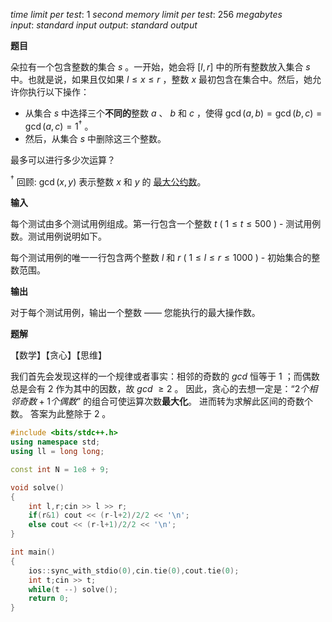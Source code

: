 $time\ limit\ per\ test:\ 1\ second$
$memory\ limit\ per\ test:\ 256\ megabytes$
$input:\ standard\ input$ 
$output:\ standard\ output$

**题目**

朵拉有一个包含整数的集合 $s$ 。一开始，她会将 $[l, r]$ 中的所有整数放入集合 $s$ 中。也就是说，如果且仅如果 $l \leq x \leq r$ ，整数 $x$ 最初包含在集合中。然后，她允许你执行以下操作：

- 从集合 $s$ 中选择三个**不同的**整数 $a$ 、 $b$ 和 $c$ ，使得 $\gcd(a, b) = \gcd(b, c) = \gcd(a, c) = 1^\dagger$ 。
- 然后，从集合 $s$ 中删除这三个整数。

最多可以进行多少次运算？

$^\dagger$ 回顾:  $\gcd(x, y)$ 表示整数 $x$ 和 $y$ 的 [最大公约数](https://en.wikipedia.org/wiki/Greatest_common_divisor)。

**输入**

每个测试由多个测试用例组成。第一行包含一个整数 $t$ ( $1 \leq t \leq 500$ ) - 测试用例数。测试用例说明如下。

每个测试用例的唯一一行包含两个整数 $l$ 和 $r$ ( $1 \leq l \leq r \leq 1000$ ) - 初始集合的整数范围。

**输出**

对于每个测试用例，输出一个整数 —— 您能执行的最大操作数。

**题解**

【数学】【贪心】【思维】

我们首先会发现这样的一个规律或者事实：相邻的奇数的 $gcd$ 恒等于 $1$ ；而偶数总是会有 $2$ 作为其中的因数，故 $gcd\ \ge 2$ 。
因此，贪心的去想一定是：“$2个相邻奇数+1个偶数$” 的组合可使运算次数**最大化**。
进而转为求解此区间的奇数个数。
答案为此整除于 $2$ 。

```c++
#include <bits/stdc++.h>
using namespace std;
using ll = long long;

const int N = 1e8 + 9;

void solve()
{
    int l,r;cin >> l >> r;
    if(r&1) cout << (r-l+2)/2/2 << '\n';
    else cout << (r-l+1)/2/2 << '\n';
}

int main()
{
    ios::sync_with_stdio(0),cin.tie(0),cout.tie(0);
    int t;cin >> t;
    while(t --) solve();
    return 0;
}
```


